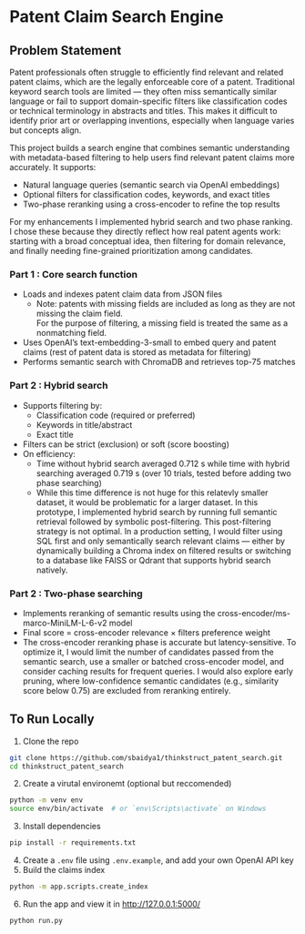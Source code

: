 # Patent Claim Search Engine 

## Problem Statement 
Patent professionals often struggle to efficiently find relevant and related patent claims, which are the legally enforceable core of a patent. Traditional keyword search tools are limited — they often miss semantically similar language or fail to support domain-specific filters like classification codes or technical terminology in abstracts and titles. This makes it difficult to identify prior art or overlapping inventions, especially when language varies but concepts align.

This project builds a search engine that combines semantic understanding with metadata-based filtering to help users find relevant patent claims more accurately. It supports:
* Natural language queries (semantic search via OpenAI embeddings)
* Optional filters for classification codes, keywords, and exact titles
* Two-phase reranking using a cross-encoder to refine the top results

For my enhancements I implemented hybrid search and two phase ranking. I chose these because they directly reflect how real patent agents work: starting with a broad conceptual idea, then filtering for domain relevance, and finally needing fine-grained prioritization among candidates.

### Part 1 : Core search function 
* Loads and indexes patent claim data from JSON files 
  - Note: patents with missing fields are included as long as they are not missing the claim field. <br>
    For the purpose of filtering, a missing field is treated the same as a nonmatching field. 
* Uses OpenAI’s text-embedding-3-small to embed query and patent claims (rest of patent data is stored as metadata for filtering)
* Performs semantic search with ChromaDB and retrieves top-75 matches

### Part 2 : Hybrid search 
* Supports filtering by:
    * Classification code (required or preferred)
    * Keywords in title/abstract
    * Exact title
* Filters can be strict (exclusion) or soft (score boosting) 
* On efficiency: 
  - Time without hybrid search averaged 0.712 s while time with hybrid searching averaged 0.719 s (over 10 trials, tested before adding two phase searching)
  - While this time difference is not huge for this relatevly smaller dataset, it would be problematic for a larger dataset. In this prototype, I implemented hybrid search by running full semantic retrieval followed by symbolic post-filtering. This post-filtering strategy is not optimal. In a production setting, I would filter using SQL first and only semantically search relevant claims — either by dynamically building a Chroma index on filtered results or switching to a database like FAISS or Qdrant that supports hybrid search natively.

### Part 2 : Two-phase searching
* Implements reranking of semantic results using the cross-encoder/ms-marco-MiniLM-L-6-v2 model
* Final score = cross-encoder relevance × filters preference weight 
* The cross-encoder reranking phase is accurate but latency-sensitive. To optimize it, I would limit the number of candidates passed from the semantic search, use a smaller or batched cross-encoder model, and consider caching results for frequent queries. I would also explore early pruning, where low-confidence semantic candidates (e.g., similarity score below 0.75) are excluded from reranking entirely.

## To Run Locally 
1. Clone the repo 
```bash
git clone https://github.com/sbaidya1/thinkstruct_patent_search.git
cd thinkstruct_patent_search
```
2. Create a virutal environemt (optional but reccomended) 
```bash
python -m venv env
source env/bin/activate  # or `env\Scripts\activate` on Windows
```
3. Install dependencies
```bash
pip install -r requirements.txt
```
4. Create a `.env` file using `.env.example`, and add your own OpenAI API key
5. Build the claims index 
```bash
python -m app.scripts.create_index
```
6. Run the app and view it in http://127.0.0.1:5000/
```bash
python run.py
```